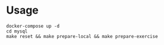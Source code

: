 # Usage

```
docker-compose up -d
cd mysql
make reset && make prepare-local && make prepare-exercise
```
